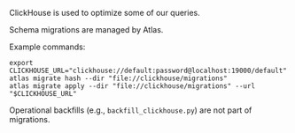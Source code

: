 ClickHouse is used to optimize some of our queries.

Schema migrations are managed by Atlas.

Example commands:

```
export CLICKHOUSE_URL="clickhouse://default:password@localhost:19000/default"
atlas migrate hash --dir "file://clickhouse/migrations"
atlas migrate apply --dir "file://clickhouse/migrations" --url "$CLICKHOUSE_URL"
```

Operational backfills (e.g., `backfill_clickhouse.py`) are not part of migrations.
